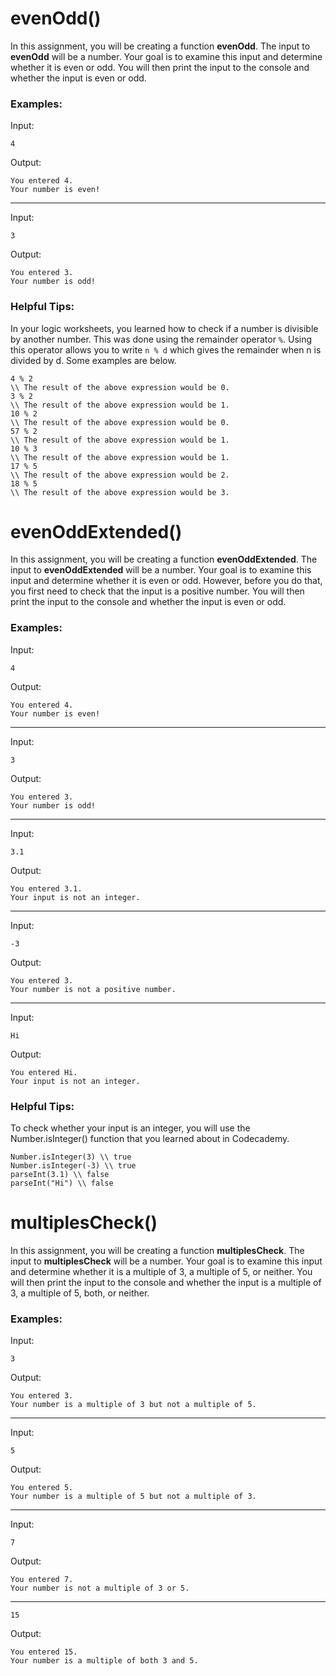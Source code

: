 # evenOdd()

In this assignment, you will be creating a function **evenOdd**.  The input to **evenOdd** will be a number.  Your goal is to examine this input and determine whether it is even or odd.  You will then print the input to the console and whether the input is even or odd.

### Examples:

Input:

```
4
```

Output:
```
You entered 4.
Your number is even!
```
---

Input:

```
3
```

Output:
```
You entered 3.
Your number is odd!
```

### Helpful Tips:

In your logic worksheets, you learned how to check if a number is divisible by another number.  This was done using the remainder operator `%`.  Using this operator allows you to write `n % d` which gives the remainder when n is divided by d.  Some examples are below.

```
4 % 2
\\ The result of the above expression would be 0.
3 % 2
\\ The result of the above expression would be 1.
10 % 2
\\ The result of the above expression would be 0.
57 % 2
\\ The result of the above expression would be 1.
10 % 3
\\ The result of the above expression would be 1.
17 % 5
\\ The result of the above expression would be 2.
18 % 5
\\ The result of the above expression would be 3.
```



# evenOddExtended()

In this assignment, you will be creating a function **evenOddExtended**.  The input to **evenOddExtended** will be a number.  Your goal is to examine this input and determine whether it is even or odd.  However, before you do that, you first need to check that the input is a positive number.  You will then print the input to the console and whether the input is even or odd.

### Examples:

Input:

```
4
```

Output:
```
You entered 4.
Your number is even!
```
---

Input:

```
3
```

Output:
```
You entered 3.
Your number is odd!
```
---

Input:

```
3.1
```

Output:
```
You entered 3.1.
Your input is not an integer.
```
---

Input:

```
-3
```

Output:
```
You entered 3.
Your number is not a positive number.
```

---

Input:

```
Hi
```

Output:
```
You entered Hi.
Your input is not an integer.
```

### Helpful Tips:

To check whether your input is an integer, you will use the Number.isInteger() function that you learned about in Codecademy.  

```
Number.isInteger(3) \\ true
Number.isInteger(-3) \\ true
parseInt(3.1) \\ false
parseInt("Hi") \\ false
```

# multiplesCheck()

In this assignment, you will be creating a function **multiplesCheck**.  The input to **multiplesCheck** will be a number.  Your goal is to examine this input and determine whether it is a multiple of 3, a multiple of 5, or neither.  You will then print the input to the console and whether the input is a multiple of 3, a multiple of 5, both, or neither.

### Examples:

Input:

```
3
```

Output:
```
You entered 3.
Your number is a multiple of 3 but not a multiple of 5.
```
---

Input:

```
5
```

Output:
```
You entered 5.
Your number is a multiple of 5 but not a multiple of 3.
```

---

Input:

```
7
```

Output:
```
You entered 7.
Your number is not a multiple of 3 or 5.
```

---

```
15
```

Output:
```
You entered 15.
Your number is a multiple of both 3 and 5.
```

